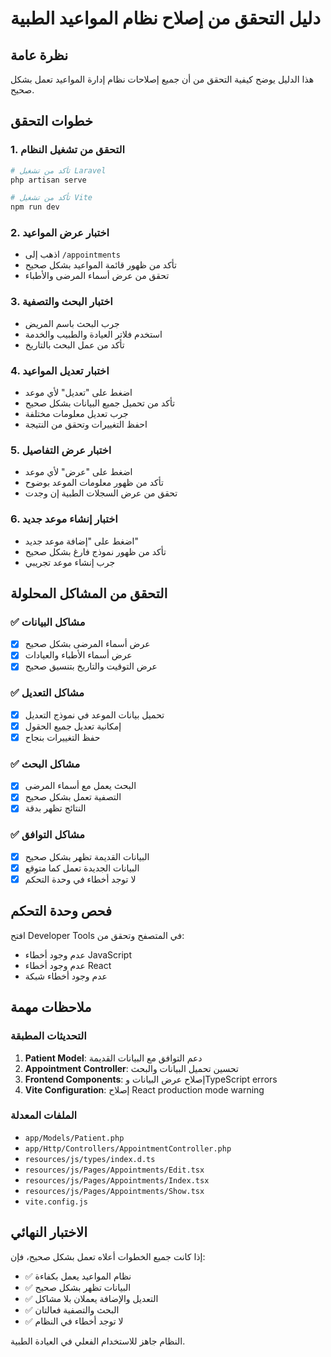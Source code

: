 # دليل التحقق من إصلاح نظام المواعيد الطبية

## نظرة عامة
هذا الدليل يوضح كيفية التحقق من أن جميع إصلاحات نظام إدارة المواعيد تعمل بشكل صحيح.

## خطوات التحقق

### 1. التحقق من تشغيل النظام
```bash
# تأكد من تشغيل Laravel
php artisan serve

# تأكد من تشغيل Vite
npm run dev
```

### 2. اختبار عرض المواعيد
- اذهب إلى `/appointments`
- تأكد من ظهور قائمة المواعيد بشكل صحيح
- تحقق من عرض أسماء المرضى والأطباء

### 3. اختبار البحث والتصفية
- جرب البحث باسم المريض
- استخدم فلاتر العيادة والطبيب والخدمة
- تأكد من عمل البحث بالتاريخ

### 4. اختبار تعديل المواعيد
- اضغط على "تعديل" لأي موعد
- تأكد من تحميل جميع البيانات بشكل صحيح
- جرب تعديل معلومات مختلفة
- احفظ التغييرات وتحقق من النتيجة

### 5. اختبار عرض التفاصيل
- اضغط على "عرض" لأي موعد
- تأكد من ظهور معلومات الموعد بوضوح
- تحقق من عرض السجلات الطبية إن وجدت

### 6. اختبار إنشاء موعد جديد
- اضغط على "إضافة موعد جديد"
- تأكد من ظهور نموذج فارغ بشكل صحيح
- جرب إنشاء موعد تجريبي

## التحقق من المشاكل المحلولة

### ✅ مشاكل البيانات
- [x] عرض أسماء المرضى بشكل صحيح
- [x] عرض أسماء الأطباء والعيادات
- [x] عرض التوقيت والتاريخ بتنسيق صحيح

### ✅ مشاكل التعديل
- [x] تحميل بيانات الموعد في نموذج التعديل
- [x] إمكانية تعديل جميع الحقول
- [x] حفظ التغييرات بنجاح

### ✅ مشاكل البحث
- [x] البحث يعمل مع أسماء المرضى
- [x] التصفية تعمل بشكل صحيح
- [x] النتائج تظهر بدقة

### ✅ مشاكل التوافق
- [x] البيانات القديمة تظهر بشكل صحيح
- [x] البيانات الجديدة تعمل كما متوقع
- [x] لا توجد أخطاء في وحدة التحكم

## فحص وحدة التحكم

افتح Developer Tools في المتصفح وتحقق من:
- عدم وجود أخطاء JavaScript
- عدم وجود أخطاء React
- عدم وجود أخطاء شبكة

## ملاحظات مهمة

### التحديثات المطبقة
1. **Patient Model**: دعم التوافق مع البيانات القديمة
2. **Appointment Controller**: تحسين تحميل البيانات والبحث
3. **Frontend Components**: إصلاح عرض البيانات وTypeScript errors
4. **Vite Configuration**: إصلاح React production mode warning

### الملفات المعدلة
- `app/Models/Patient.php`
- `app/Http/Controllers/AppointmentController.php`
- `resources/js/types/index.d.ts`
- `resources/js/Pages/Appointments/Edit.tsx`
- `resources/js/Pages/Appointments/Index.tsx`
- `resources/js/Pages/Appointments/Show.tsx`
- `vite.config.js`

## الاختبار النهائي

إذا كانت جميع الخطوات أعلاه تعمل بشكل صحيح، فإن:
- ✅ نظام المواعيد يعمل بكفاءة
- ✅ البيانات تظهر بشكل صحيح
- ✅ التعديل والإضافة يعملان بلا مشاكل
- ✅ البحث والتصفية فعالتان
- ✅ لا توجد أخطاء في النظام

النظام جاهز للاستخدام الفعلي في العيادة الطبية.